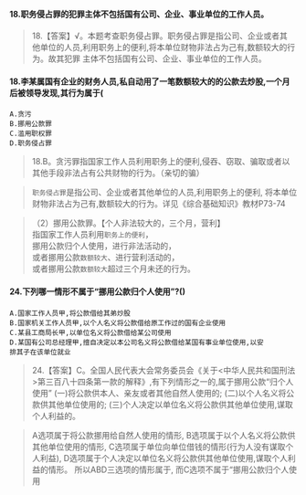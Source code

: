 #### 18.职务侵占罪的犯罪主体不包括国有公司、企业、事业单位的工作人员。
>   18.【答案】√。本题考查职务侵占罪。职务侵占罪是指公司、企业或者其
    他单位的人员,利用职务上的便利,将本单位财物非法占为己有,数额较大的行为。故其犯罪
    主体不包括国有公司、企业、事业单位的工作人员。

#### 18.李某属国有企业的财务人员,私自动用了一笔数额较大的的公款去炒股,一个月后被领导发现,其行为属于(
    A.贪污
    B.挪用公款罪
    C.滥用职权罪
    D.职务侵占罪
>   18.B。贪污罪指国家工作人员利用职务上的便利,侵吞、窃取、骗取或者以其他手段非法占有公共财物的行为。（亲切的骗）
    
>   `职务侵占罪`是指公司、企业或者其他单位的人员,利用职务上的便利,
    将本单位财物非法占为己有,数额较大的行为。详见《综合基础知识》教材P73-74

>   （2）挪用公款罪。【个人非法较大的，三个月，营利】    
    指国家工作人员利用``职务上的便利``，    
    挪用公款归个人使用，进行非法活动的，    
    或者挪用公款`数额较大`、进行营利活动的，    
    或者挪用公款`数额较大`超过三个月未还的行为。       


#### 24.下列哪一情形不属于“挪用公款归个人使用”?()
    A.国家工作人员甲,将公款借给其弟炒股
    B.国家机关工作人员甲,以个人名义将公款借给原工作过的国有企业使用
    C.某县工商局长甲,以单位名义将公款借给某公司使用
    D.某国有公司总经理甲,擅自决定以本公司名义将公款借给某国有事业单位使用,以安
    排其子在该单位就业
>   24.【答案】C。全国人民代表大会常务委员会《关于<中华人民共和国刑法
    >第三百八十四条第一款的解释》,有下列情形之一的,属于挪用公款“归个人使用”
    (一)将公款供本人、亲友或者其他自然人使用的;
    (二)以个人名义将公款供其他单位使用的;
    (三)个人决定以单位名义将公款供其他单位使用,谋取个人利益的。
    
>   A选项属于将公款挪用给自然人使用的情形,
    B选项属于以个人名义将公款供其他单位使用的情形,
    C选项属于单位向单位借钱的情形(行为人没有谋取个人利益),
    D选项属于个人决定以单位名义将公款供其他单位使用,谋取个人利益的情形。
所以ABD三选项的情形属于,
而C选项不属于“挪用公款归个人使用







    